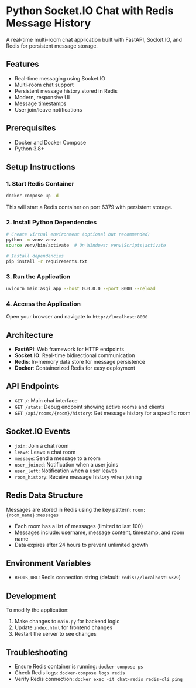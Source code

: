 # Python Socket.IO Chat with Redis Message History

A real-time multi-room chat application built with FastAPI, Socket.IO, and Redis for persistent message storage.

## Features

- Real-time messaging using Socket.IO
- Multi-room chat support
- Persistent message history stored in Redis
- Modern, responsive UI
- Message timestamps
- User join/leave notifications

## Prerequisites

- Docker and Docker Compose
- Python 3.8+

## Setup Instructions

### 1. Start Redis Container

```bash
docker-compose up -d
```

This will start a Redis container on port 6379 with persistent storage.

### 2. Install Python Dependencies

```bash
# Create virtual environment (optional but recommended)
python -m venv venv
source venv/bin/activate  # On Windows: venv\Scripts\activate

# Install dependencies
pip install -r requirements.txt
```

### 3. Run the Application

```bash
uvicorn main:asgi_app --host 0.0.0.0 --port 8000 --reload
```

### 4. Access the Application

Open your browser and navigate to `http://localhost:8000`

## Architecture

- **FastAPI**: Web framework for HTTP endpoints
- **Socket.IO**: Real-time bidirectional communication
- **Redis**: In-memory data store for message persistence
- **Docker**: Containerized Redis for easy deployment

## API Endpoints

- `GET /`: Main chat interface
- `GET /stats`: Debug endpoint showing active rooms and clients
- `GET /api/rooms/{room}/history`: Get message history for a specific room

## Socket.IO Events

- `join`: Join a chat room
- `leave`: Leave a chat room
- `message`: Send a message to a room
- `user_joined`: Notification when a user joins
- `user_left`: Notification when a user leaves
- `room_history`: Receive message history when joining

## Redis Data Structure

Messages are stored in Redis using the key pattern: `room:{room_name}:messages`

- Each room has a list of messages (limited to last 100)
- Messages include: username, message content, timestamp, and room name
- Data expires after 24 hours to prevent unlimited growth

## Environment Variables

- `REDIS_URL`: Redis connection string (default: `redis://localhost:6379`)

## Development

To modify the application:

1. Make changes to `main.py` for backend logic
2. Update `index.html` for frontend changes
3. Restart the server to see changes

## Troubleshooting

- Ensure Redis container is running: `docker-compose ps`
- Check Redis logs: `docker-compose logs redis`
- Verify Redis connection: `docker exec -it chat-redis redis-cli ping`
